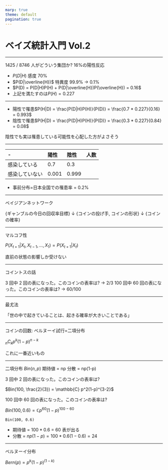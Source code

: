 ```yaml
---
marp: true
theme: default
pagination: true
---
```


# ベイズ統計入門 Vol.2

---

1425 / 8746 人がどういう集団か?
16%の陽性反応

- $P(D|H)$ 感度 70%
- $P(D|\overline{H})$ 特異度 99.9% -> 0.1%
- $P(D) = P(D|H)P(H) + P(D|\overline{H})P(\overline{H}) = 0.16$
- 上記を満たすのは$P(H)=0.227$

---

- 陽性で罹患$P(H|D) = \frac{P(D|H)P(H)}{P(D)} = \frac{0.7 * 0.227}{0.16} = 0.993$
- 陰性で罹患$P(H|D) = \frac{P(D|H)P(H)}{P(D)} = \frac{0.3 * 0.227}{0.84} = 0.08$

陰性でも実は罹患している可能性を心配した方がよさそう

---

| -              | 陽性  | 陰性  | 人数 |
| :------------- | :---- | :---- | :--- |
| 感染している   | 0.7   | 0.3   |
| 感染していない | 0.001 | 0.999 |

- 事前分布=日本全国での罹患率 = 0.2%

---

ベイジアンネットワーク

{ギャンブルの今日の回収率目標}
↓
{コインの投げ手, コインの形状}
↓
{コインの確率}

---

マルコフ性

$P(X_{t+1}|X_t, X_{t-1}, \dots, X_1) = P(X_{t+1}|X_t)$

直前の状態の影響しか受けない

---

コイントスの話

3 回中 2 回の表になった。このコインの表率は? -> 2/3
100 回中 60 回の表になった。このコインの表率は? -> 60/100

---

最尤法

「世の中で起きていることは、起きる確率が大きいことである」

---

コインの回数: ベルヌーイ試行=二項分布

${}_nC_kp^k(1-p)^{n-k}$

これに一番近いもの

---

二項分布 $Bin(n,p)$
期待値 = np
分散 = np(1-p)

3 回中 2 回の表になった。このコインの表率は?

$Bin(100, \frac{2}{3}) = \mathbb{C} p^2(1-p)^{3-2}$

100 回中 60 回の表になった。このコインの表率は?

$Bin(100, 0.6) = \mathbb{C} p^{60}(1-p)^{100-60}$

`Bin(100, 0.6)`

- 期待値 = $100 * 0.6$ = 60 表が出る
- 分散 = $np(1-p) = 100* 0.6(1-0.6) = 24$

---

ベルヌーイ分布

$Bern(p) = p^k(1-p)^(1-k)$
